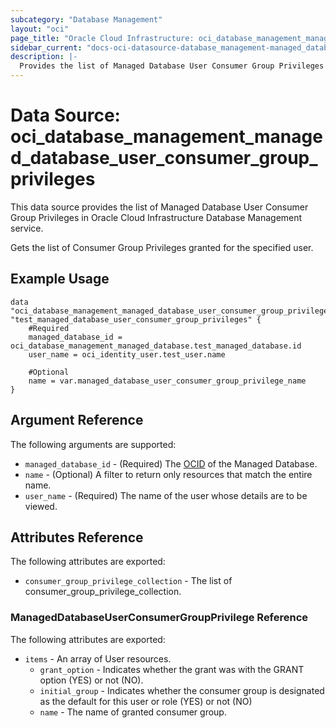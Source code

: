 ```yaml
---
subcategory: "Database Management"
layout: "oci"
page_title: "Oracle Cloud Infrastructure: oci_database_management_managed_database_user_consumer_group_privileges"
sidebar_current: "docs-oci-datasource-database_management-managed_database_user_consumer_group_privileges"
description: |-
  Provides the list of Managed Database User Consumer Group Privileges in Oracle Cloud Infrastructure Database Management service
---
```


# Data Source: oci_database_management_managed_database_user_consumer_group_privileges
This data source provides the list of Managed Database User Consumer Group Privileges in Oracle Cloud Infrastructure Database Management service.

Gets the list of Consumer Group Privileges granted for the specified user.

## Example Usage

```hcl
data "oci_database_management_managed_database_user_consumer_group_privileges" "test_managed_database_user_consumer_group_privileges" {
	#Required
	managed_database_id = oci_database_management_managed_database.test_managed_database.id
	user_name = oci_identity_user.test_user.name

	#Optional
	name = var.managed_database_user_consumer_group_privilege_name
}
```

## Argument Reference

The following arguments are supported:

* `managed_database_id` - (Required) The [OCID](https://docs.cloud.oracle.com/iaas/Content/General/Concepts/identifiers.htm) of the Managed Database.
* `name` - (Optional) A filter to return only resources that match the entire name.
* `user_name` - (Required) The name of the user whose details are to be viewed.


## Attributes Reference

The following attributes are exported:

* `consumer_group_privilege_collection` - The list of consumer_group_privilege_collection.

### ManagedDatabaseUserConsumerGroupPrivilege Reference

The following attributes are exported:

* `items` - An array of User resources.
	* `grant_option` - Indicates whether the grant was with the GRANT option (YES) or not (NO).
	* `initial_group` - Indicates whether the consumer group is designated as the default for this user or role (YES) or not (NO)
	* `name` - The name of granted consumer group.

